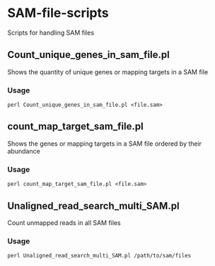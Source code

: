 # SAM-file-scripts
Scripts for handling SAM files

## Count_unique_genes_in_sam_file.pl
Shows the quantity of unique genes or mapping targets in a SAM file

### Usage 
    perl Count_unique_genes_in_sam_file.pl <file.sam>

## count_map_target_sam_file.pl
Shows the genes or mapping targets in a SAM file ordered by their abundance 

### Usage 
    perl count_map_target_sam_file.pl <file.sam>

## Unaligned_read_search_multi_SAM.pl
Count unmapped reads in all SAM files

### Usage
    perl Unaligned_read_search_multi_SAM.pl /path/to/sam/files
